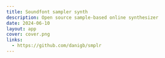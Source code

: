 ```yaml
---
title: Soundfont sampler synth
description: Open source sample-based online synthesizer
date: 2024-06-10
layout: app
cover: cover.png
links:
  - https://github.com/danigb/smplr
---
```


<script setup>
import { synth as AppSynth } from "#/use";
  import { onBeforeUnmount, onMounted } from "vue";

onMounted(() => {
  AppSynth.state.midi = false
})

onBeforeUnmount(() => {
  AppSynth.state.midi = true
})
</script>

<client-only>
<Synth-font class="m-2" />
<MidiKeys >

</MidiKeys>
</client-only>
